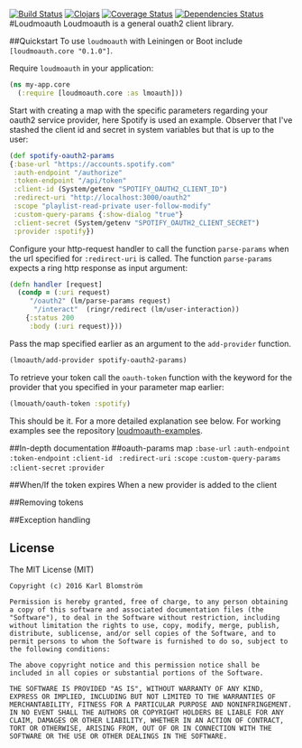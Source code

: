 [![Build Status](https://travis-ci.org/blmstrm/loudmoauth.svg?branch=master)](https://travis-ci.org/blmstrm/loudmoauth)
[![Clojars](https://img.shields.io/clojars/v/loudmoauth.svg)](http://clojars.org/loudmoauth)
[![Coverage Status](https://coveralls.io/repos/github/blmstrm/loudmoauth/badge.svg?branch=master)](https://coveralls.io/github/blmstrm/loudmoauth?branch=master)
[![Dependencies Status](https://jarkeeper.com/blmstrm/loudmoauth/status.svg)](https://jarkeeper.com/blmstrm/loudmoauth)
#Loudmoauth
Loudmoauth is a general ouath2 client library. 

##Quickstart
To use `loudmoauth` with Leiningen or Boot include `[loudmoauth.core "0.1.0"]`.

Require `loudmoauth` in your application:
```Clojure
(ns my-app.core
  (:require [loudmoauth.core :as lmoauth]))
```
Start with creating a map with the specific parameters regarding your oauth2 service provider, here Spotify is used an example. Observer that I've stashed the client id and secret in system variables but that is up to the user:
  ```Clojure
(def spotify-oauth2-params
  {:base-url "https://accounts.spotify.com"
   :auth-endpoint "/authorize"
   :token-endpoint "/api/token"
   :client-id (System/getenv "SPOTIFY_OAUTH2_CLIENT_ID")
   :redirect-uri "http://localhost:3000/oauth2"
   :scope "playlist-read-private user-follow-modify"
   :custom-query-params {:show-dialog "true"}
   :client-secret (System/getenv "SPOTIFY_OAUTH2_CLIENT_SECRET")
   :provider :spotify})
```
Configure your http-request handler to call the function `parse-params` when the url  specified for `:redirect-uri` is called. The function `parse-params` expects a ring http response as input argument:
```Clojure
(defn handler [request]
  (condp = (:uri request)
     "/oauth2" (lm/parse-params request)
      "/interact"  (ringr/redirect (lm/user-interaction))  
    {:status 200
     :body (:uri request)}))
```
Pass the map specified earlier as an argument to the `add-provider` function.
```Clojure
(lmoauth/add-provider spotify-oauth2-params)
```
To retrieve your token call the `oauth-token` function with the keyword for the provider that you specified in your parameter map earlier:
```Clojure
(lmouath/oauth-token :spotify)
```
This should be it. For a more detailed explanation see below. For working examples see the repository [loudmoauth-examples](https://github.com/blmstrm/loudmoauth-examples).

##In-depth documentation
##oauth-params map
`:base-url`
`:auth-endpoint`
`:token-endpoint` 
`:client-id `
`:redirect-uri` 
`:scope`
`:custom-query-params`
`:client-secret`
`:provider`

##When/If the token expires
When a new provider is added to the client

##Removing tokens

##Exception handling

## License
The MIT License (MIT)

	Copyright (c) 2016 Karl Blomström

	Permission is hereby granted, free of charge, to any person obtaining a copy of this software and associated documentation files (the "Software"), to deal in the Software without restriction, including without limitation the rights to use, copy, modify, merge, publish, distribute, sublicense, and/or sell copies of the Software, and to permit persons to whom the Software is furnished to do so, subject to the following conditions:

	The above copyright notice and this permission notice shall be included in all copies or substantial portions of the Software.

	THE SOFTWARE IS PROVIDED "AS IS", WITHOUT WARRANTY OF ANY KIND, EXPRESS OR IMPLIED, INCLUDING BUT NOT LIMITED TO THE WARRANTIES OF MERCHANTABILITY, FITNESS FOR A PARTICULAR PURPOSE AND NONINFRINGEMENT. IN NO EVENT SHALL THE AUTHORS OR COPYRIGHT HOLDERS BE LIABLE FOR ANY CLAIM, DAMAGES OR OTHER LIABILITY, WHETHER IN AN ACTION OF CONTRACT, TORT OR OTHERWISE, ARISING FROM, OUT OF OR IN CONNECTION WITH THE SOFTWARE OR THE USE OR OTHER DEALINGS IN THE SOFTWARE.
